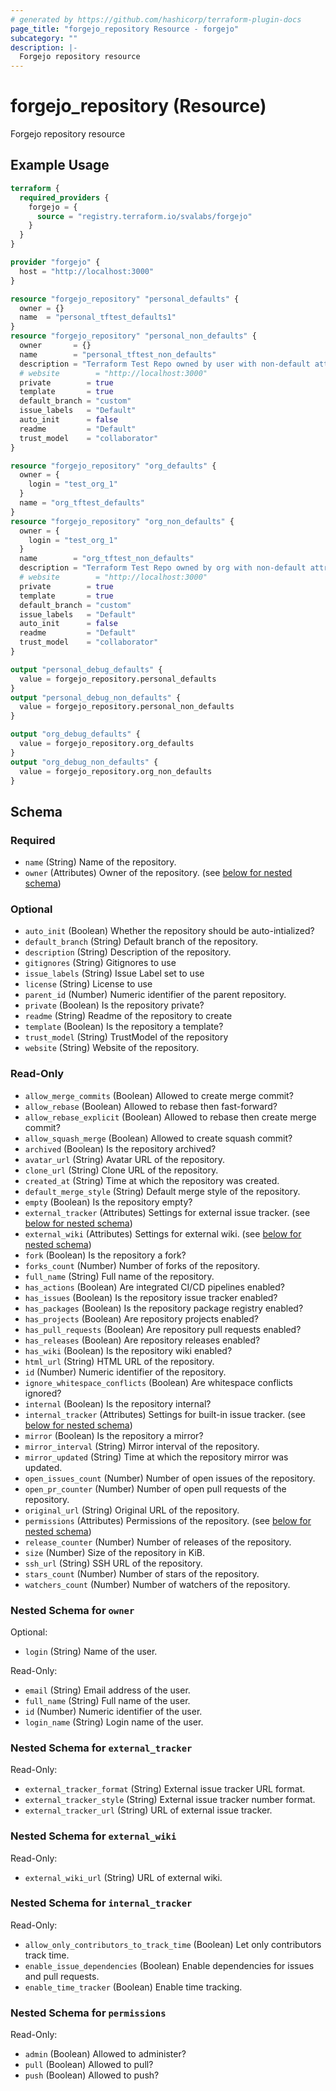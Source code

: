 ```yaml
---
# generated by https://github.com/hashicorp/terraform-plugin-docs
page_title: "forgejo_repository Resource - forgejo"
subcategory: ""
description: |-
  Forgejo repository resource
---
```


# forgejo_repository (Resource)

Forgejo repository resource

## Example Usage

```terraform
terraform {
  required_providers {
    forgejo = {
      source = "registry.terraform.io/svalabs/forgejo"
    }
  }
}

provider "forgejo" {
  host = "http://localhost:3000"
}

resource "forgejo_repository" "personal_defaults" {
  owner = {}
  name  = "personal_tftest_defaults1"
}
resource "forgejo_repository" "personal_non_defaults" {
  owner       = {}
  name        = "personal_tftest_non_defaults"
  description = "Terraform Test Repo owned by user with non-default attributes"
  # website        = "http://localhost:3000"
  private        = true
  template       = true
  default_branch = "custom"
  issue_labels   = "Default"
  auto_init      = false
  readme         = "Default"
  trust_model    = "collaborator"
}

resource "forgejo_repository" "org_defaults" {
  owner = {
    login = "test_org_1"
  }
  name = "org_tftest_defaults"
}
resource "forgejo_repository" "org_non_defaults" {
  owner = {
    login = "test_org_1"
  }
  name        = "org_tftest_non_defaults"
  description = "Terraform Test Repo owned by org with non-default attributes"
  # website        = "http://localhost:3000"
  private        = true
  template       = true
  default_branch = "custom"
  issue_labels   = "Default"
  auto_init      = false
  readme         = "Default"
  trust_model    = "collaborator"
}

output "personal_debug_defaults" {
  value = forgejo_repository.personal_defaults
}
output "personal_debug_non_defaults" {
  value = forgejo_repository.personal_non_defaults
}

output "org_debug_defaults" {
  value = forgejo_repository.org_defaults
}
output "org_debug_non_defaults" {
  value = forgejo_repository.org_non_defaults
}
```

<!-- schema generated by tfplugindocs -->
## Schema

### Required

- `name` (String) Name of the repository.
- `owner` (Attributes) Owner of the repository. (see [below for nested schema](#nestedatt--owner))

### Optional

- `auto_init` (Boolean) Whether the repository should be auto-intialized?
- `default_branch` (String) Default branch of the repository.
- `description` (String) Description of the repository.
- `gitignores` (String) Gitignores to use
- `issue_labels` (String) Issue Label set to use
- `license` (String) License to use
- `parent_id` (Number) Numeric identifier of the parent repository.
- `private` (Boolean) Is the repository private?
- `readme` (String) Readme of the repository to create
- `template` (Boolean) Is the repository a template?
- `trust_model` (String) TrustModel of the repository
- `website` (String) Website of the repository.

### Read-Only

- `allow_merge_commits` (Boolean) Allowed to create merge commit?
- `allow_rebase` (Boolean) Allowed to rebase then fast-forward?
- `allow_rebase_explicit` (Boolean) Allowed to rebase then create merge commit?
- `allow_squash_merge` (Boolean) Allowed to create squash commit?
- `archived` (Boolean) Is the repository archived?
- `avatar_url` (String) Avatar URL of the repository.
- `clone_url` (String) Clone URL of the repository.
- `created_at` (String) Time at which the repository was created.
- `default_merge_style` (String) Default merge style of the repository.
- `empty` (Boolean) Is the repository empty?
- `external_tracker` (Attributes) Settings for external issue tracker. (see [below for nested schema](#nestedatt--external_tracker))
- `external_wiki` (Attributes) Settings for external wiki. (see [below for nested schema](#nestedatt--external_wiki))
- `fork` (Boolean) Is the repository a fork?
- `forks_count` (Number) Number of forks of the repository.
- `full_name` (String) Full name of the repository.
- `has_actions` (Boolean) Are integrated CI/CD pipelines enabled?
- `has_issues` (Boolean) Is the repository issue tracker enabled?
- `has_packages` (Boolean) Is the repository package registry enabled?
- `has_projects` (Boolean) Are repository projects enabled?
- `has_pull_requests` (Boolean) Are repository pull requests enabled?
- `has_releases` (Boolean) Are repository releases enabled?
- `has_wiki` (Boolean) Is the repository wiki enabled?
- `html_url` (String) HTML URL of the repository.
- `id` (Number) Numeric identifier of the repository.
- `ignore_whitespace_conflicts` (Boolean) Are whitespace conflicts ignored?
- `internal` (Boolean) Is the repository internal?
- `internal_tracker` (Attributes) Settings for built-in issue tracker. (see [below for nested schema](#nestedatt--internal_tracker))
- `mirror` (Boolean) Is the repository a mirror?
- `mirror_interval` (String) Mirror interval of the repository.
- `mirror_updated` (String) Time at which the repository mirror was updated.
- `open_issues_count` (Number) Number of open issues of the repository.
- `open_pr_counter` (Number) Number of open pull requests of the repository.
- `original_url` (String) Original URL of the repository.
- `permissions` (Attributes) Permissions of the repository. (see [below for nested schema](#nestedatt--permissions))
- `release_counter` (Number) Number of releases of the repository.
- `size` (Number) Size of the repository in KiB.
- `ssh_url` (String) SSH URL of the repository.
- `stars_count` (Number) Number of stars of the repository.
- `watchers_count` (Number) Number of watchers of the repository.

<a id="nestedatt--owner"></a>
### Nested Schema for `owner`

Optional:

- `login` (String) Name of the user.

Read-Only:

- `email` (String) Email address of the user.
- `full_name` (String) Full name of the user.
- `id` (Number) Numeric identifier of the user.
- `login_name` (String) Login name of the user.


<a id="nestedatt--external_tracker"></a>
### Nested Schema for `external_tracker`

Read-Only:

- `external_tracker_format` (String) External issue tracker URL format.
- `external_tracker_style` (String) External issue tracker number format.
- `external_tracker_url` (String) URL of external issue tracker.


<a id="nestedatt--external_wiki"></a>
### Nested Schema for `external_wiki`

Read-Only:

- `external_wiki_url` (String) URL of external wiki.


<a id="nestedatt--internal_tracker"></a>
### Nested Schema for `internal_tracker`

Read-Only:

- `allow_only_contributors_to_track_time` (Boolean) Let only contributors track time.
- `enable_issue_dependencies` (Boolean) Enable dependencies for issues and pull requests.
- `enable_time_tracker` (Boolean) Enable time tracking.


<a id="nestedatt--permissions"></a>
### Nested Schema for `permissions`

Read-Only:

- `admin` (Boolean) Allowed to administer?
- `pull` (Boolean) Allowed to pull?
- `push` (Boolean) Allowed to push?
